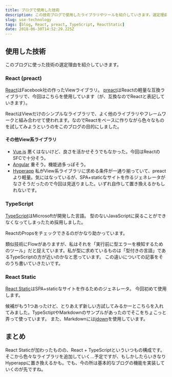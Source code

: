 ```yaml
---
title: ブログで使用した技術
description: この技術ブログで使用したライブラリやツールを紹介していきます。選定理由についても書きました。
slug: use-technology
tags: [blog, React, preact, TypeScript, ReactStatic]
date: 2018-06-30T14:52:29.225Z
---
```


## 使用した技術

このブログに使った技術の選定理由を紹介していきます。


### React (preact)

[React](https://github.com/facebook/react)はFacebook社の作ったViewライブラリ。
[preact](https://github.com/developit/preact)はReactの軽量な互換ライブラリで、今回はこちらを使用しています（が、互換なのでReactと表記していきます）。

ReactはViewだけのシンプルなライブラリで、よく他のライブラリやフレームワークと組み合わせて使われます。なのでReactをベースに作りながら色々なものを試してみようというのをこのブログの目的にしました。

#### その他View系ライブラリ

- [Vue.js](https://github.com/vuejs/vue)
  悪くはないけど、良さを活かせそうでもなかった。今回はReactのSFCで十分そう。
- [Angular](https://github.com/angular/angular)
  重そう。機能過多っぽそう。
- [Hyperapp](https://github.com/hyperapp/hyperapp)
  私がView系ライブラリに求める条件が一通り揃っていて、preactより軽量。気にはなっているが、SPA+staticなサイトを作るジェネレータがなさそうだったので今回は見送りました。いずれ自作して置き換えるかもしれないです。


### TypeScript

[TypeScript](https://github.com/Microsoft/TypeScript)はMicrosoftが開発した言語。
型のないJavaScriptに戻ることができなくなってしまったため採用しました。

ReactのPropsをチェックできるのがかなり助かっています。

類似技術にFlowがありますが、私はそれを「実行前に型エラーを検知するためのツール」だと捉えています。私が型に求めているものは「型付きの言語」であるTypeScriptの方が近いのかなと思っています。
この違いについての記事をそのうち書いていきたいです。


### React Static

[React Static](https://github.com/nozzle/react-static)はSPA+staticなサイトを作るためのジェネレータ。
今回初めて使用します。

候補がもう1つあったけど、とりあえず新しい方試してみるかーとこちらを入れてみました。TypeSctiptやMarkdownのサンプルがあったのでそこをちょこっと弄って使っています。
また、Markdownには[jdown](https://github.com/DanWebb/jdown)を使用しています。


## まとめ

React Staticが加わったものの、React + TypeScriptといういつもの構成です。
そこから色々なライブラリを追加していく…予定ですが、もしかしたらいきなりHyperappに置き換えるかも。でも、今の所は基本的なブログの機能を実装していくのが先ですね。